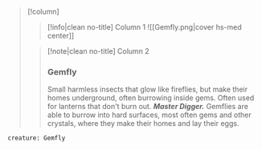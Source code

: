 > [!column] ‎ 
>> [!info|clean no-title] Column 1
>> ![[Gemfly.png|cover hs-med center]]
>
>>[!note|clean no-title] Column 2
>> ### Gemfly
>> Small harmless insects that glow like fireflies, but make their homes underground, often burrowing inside gems. Often used for lanterns that don't burn out. 
>> ***Master Digger.*** Gemflies are able to burrow into hard surfaces, most often gems and other crystals, where they make their homes and lay their eggs.
```statblock
creature: Gemfly
```